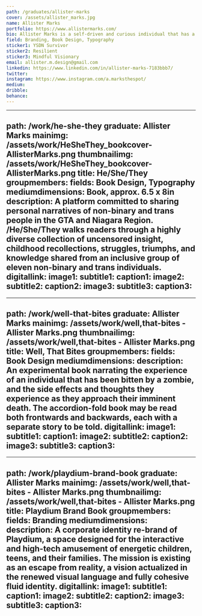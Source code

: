 ```yaml
---
path: /graduates/allister-marks
cover: /assets/allister_marks.jpg
name: Allister Marks
portfolio: https://www.allistermarks.com/
bio: Allister Marks is a self-driven and curious individual that has a passion for discovery and cultivating meaningful human connections, and seeks to collaborate with forward-thinking individuals who share a similar drive.Through constant exploration, they have found particular interests in design communication, branding, book design, typography, corporate identity, as well as experimenting with a variety of tools and mediums. Allister is committed to addressing inclusivity and accessibility, and looks forward to implementing it in their future practise. In his spare time he enjoys drawing, digital illustration, playing guitar, live music, camping, and escaping the city in order to recharge in the quiet seclusion of nature and good company.
field: Branding, Book Design, Typography
sticker1: YSDN Survivor
sticker2: Resilient
sticker3: Mindful Visionary
email: allister.m.design@gmail.com
linkedin: https://www.linkedin.com/in/allister-marks-7183bbb7/
twitter:
instagram: https://www.instagram.com/a.marksthespot/
medium:
dribble:
behance:
---
```


---
path: /work/he-she-they
graduate: Allister Marks
mainimg: /assets/work/HeSheThey_bookcover-AllisterMarks.png
thumbnailimg: /assets/work/HeSheThey_bookcover-AllisterMarks.png
title: He/She/They
groupmembers:
fields: Book Design, Typography
mediumdimensions: Book, approx. 6.5 x 8in
description: A platform committed to sharing personal narratives of non-binary and trans people in the GTA and Niagara Region. /He/She/They walks readers through a highly diverse collection of uncensored insight, childhood recollections, struggles, triumphs, and knowledge shared from an inclusive group of eleven non-binary and trans individuals.
digitallink:
image1:
subtitle1:
caption1:
image2:
subtitle2:
caption2:
image3:
subtitle3:
caption3:
---

---
path: /work/well-that-bites
graduate: Allister Marks
mainimg: /assets/work/well,that-bites - Allister Marks.png
thumbnailimg: /assets/work/well,that-bites - Allister Marks.png
title: Well, That Bites
groupmembers:
fields: Book Design
mediumdimensions:
description: An experimental book narrating the experience of an individual that has been bitten by a zombie, and the side effects and thoughts they experience as they approach their imminent death. The accordion-fold book may be read both frontwards and backwards, each with a separate story to be told.
digitallink:
image1: 
subtitle1:
caption1:
image2:
subtitle2:
caption2:
image3:
subtitle3:
caption3:
---

---
path: /work/playdium-brand-book
graduate: Allister Marks
mainimg: /assets/work/well,that-bites - Allister Marks.png
thumbnailimg: /assets/work/well,that-bites - Allister Marks.png
title: Playdium Brand Book
groupmembers:
fields: Branding
mediumdimensions:
description: A corporate identity re-brand of Playdium, a space designed for the interactive and high-tech amusement of energetic children, teens, and their families. The mission is existing as an escape from reality, a vision actualized in the renewed visual language and fully cohesive fluid identity.
digitallink:
image1:
subtitle1:
caption1:
image2:
subtitle2:
caption2:
image3:
subtitle3:
caption3:
---
